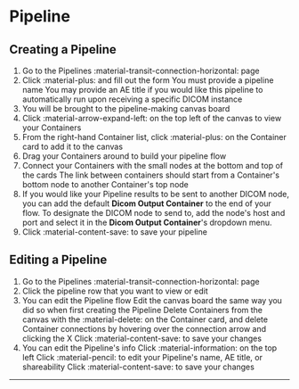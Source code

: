 # Pipeline

## Creating a Pipeline

1. Go to the Pipelines :material-transit-connection-horizontal: page
2. Click :material-plus: and fill out the form
   You must provide a pipeline name
   You may provide an AE title if you would like this pipeline to automatically run upon receiving a specific DICOM instance
3. You will be brought to the pipeline-making canvas board
4. Click :material-arrow-expand-left: on the top left of the canvas to view your Containers
5. From the right-hand Container list, click :material-plus: on the Container card to add it to the canvas
6. Drag your Containers around to build your pipeline flow
7. Connect your Containers with the small nodes at the bottom and top of the cards
   The link between containers should start from a Container's bottom node to another Container's top node
8. If you would like your Pipeline results to be sent to another DICOM node, you can add the default **Dicom Output Container** to the end of your flow.
   To designate the DICOM node to send to, add the node's host and port and select it in the **Dicom Output Container**'s dropdown menu.
9. Click :material-content-save: to save your pipeline

## Editing a Pipeline

1. Go to the Pipelines :material-transit-connection-horizontal: page
2. Click the pipeline row that you want to view or edit
3. You can edit the Pipeline flow
   Edit the canvas board the same way you did so when first creating the Pipeline
   Delete Containers from the canvas with the :material-delete: on the Container card, and delete Container connections by hovering over the connection arrow and clicking the X
   Click :material-content-save: to save your changes
4. You can edit the Pipeline's info
   Click :material-information: on the top left
   Click :material-pencil: to edit your Pipeline's name, AE title, or shareability
   Click :material-content-save: to save your changes

---

